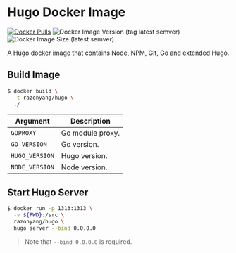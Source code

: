 # Hugo Docker Image

[![Docker Pulls](https://img.shields.io/docker/pulls/razonyang/hugo)](https://hub.docker.com/r/razonyang/hugo)
![Docker Image Version (tag latest semver)](https://img.shields.io/docker/v/razonyang/hugo/latest)
![Docker Image Size (latest semver)](https://img.shields.io/docker/image-size/razonyang/hugo)

A Hugo docker image that contains Node, NPM, Git, Go and extended Hugo.

## Build Image

```sh
$ docker build \
  -t razonyang/hugo \
  ./
```

| Argument | Description |
|---|---|
| `GOPROXY` | Go module proxy.
| `GO_VERSION` | Go version.
| `HUGO_VERSION` | Hugo version.
| `NODE_VERSION` | Node version.

## Start Hugo Server

```sh
$ docker run -p 1313:1313 \
  -v ${PWD}:/src \
  razonyang/hugo \
  hugo server --bind 0.0.0.0
```

> Note that `--bind 0.0.0.0` is required.
